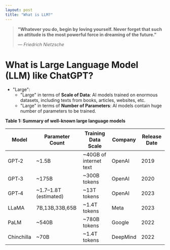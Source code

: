 ```yaml
---
layout: post
title: "What is LLM?"
---
```



> **"Whatever you do, begin by loving yourself. Never forget that such an attitude is the most powerful force in dreaming of the future."**
>
> — *Friedrich Nietzsche*



# What is Large Language Model (LLM) like ChatGPT?

- "Large":
  - "Large" in terms of **Scale of Data**: AI models trained on enormous datasets, including texts from books, articles, websites, etc.
  - "Large" in terms of **Number of Parameters**: AI models contain huge number of parameters to be trained.

**Table 1: Summary of well-known large language models**

| Model      | Parameter Count       | Training Data Scale  | Company  | Release Date |
|------------|-----------------------|----------------------|----------|--------------|
| GPT‑2      | ~1.5B                 | ~40GB of internet text | OpenAI   | 2019         |
| GPT‑3      | ~175B                 | ~300B tokens         | OpenAI   | 2020         |
| GPT‑4      | ~1.7–1.8T (estimated) | ~13T tokens          | OpenAI   | 2023         |
| LLaMA      | 7B,13B,33B,65B        | ~1.4T tokens         | Meta     | 2023         |
| PaLM       | ~540B                 | ~780B tokens         | Google   | 2022         |
| Chinchilla | ~70B                  | ~1.4T tokens         | DeepMind | 2022         |

 
